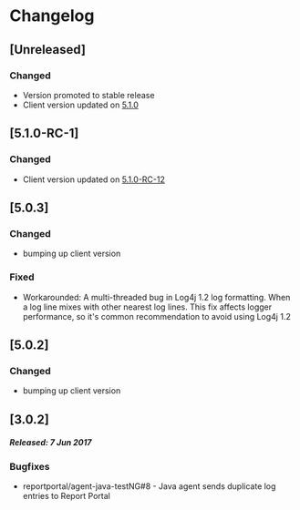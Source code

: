 # Changelog

## [Unreleased]
### Changed
- Version promoted to stable release
- Client version updated on [5.1.0](https://github.com/reportportal/client-java/releases/tag/5.1.0)

## [5.1.0-RC-1]
### Changed
- Client version updated on [5.1.0-RC-12](https://github.com/reportportal/client-java/releases/tag/5.1.0-RC-12)

## [5.0.3]
### Changed
- bumping up client version
### Fixed
- Workarounded: A multi-threaded bug in Log4j 1.2 log formatting. When a log line mixes with
  other nearest log lines. This fix affects logger performance, so it's common recommendation to
  avoid using Log4j 1.2

## [5.0.2]
### Changed
- bumping up client version

## [3.0.2]
##### Released: 7 Jun 2017

### Bugfixes

* reportportal/agent-java-testNG#8 - Java agent sends duplicate log entries to Report Portal
